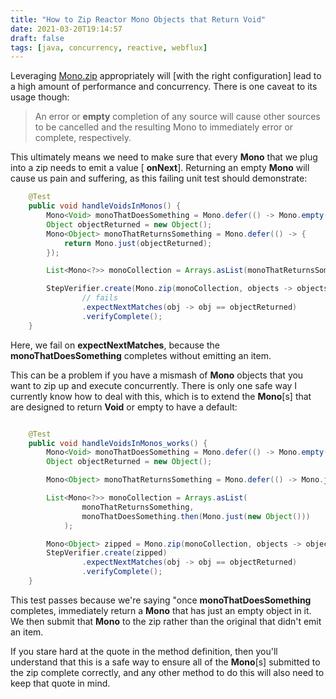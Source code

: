 ```yaml
---
title: "How to Zip Reactor Mono Objects that Return Void"
date: 2021-03-20T19:14:57
draft: false
tags: [java, concurrency, reactive, webflux]
---
```


Leveraging [Mono.zip](https://projectreactor.io/docs/core/release/api/reactor/core/publisher/Mono.html#zip-java.lang.Iterable-java.util.function.Function-) appropriately will \[with the right configuration\] lead to a high amount of performance and concurrency. There is one caveat to its usage though:

> An error or **empty** completion of any source will cause other sources
> to be cancelled and the resulting Mono to immediately error or complete, respectively.

This ultimately means we need to make sure that every **Mono** that we plug into a zip needs to emit a value \[ **onNext**\]. Returning an empty **Mono** will cause us pain and suffering, as this failing unit test should demonstrate:

```java
    @Test
    public void handleVoidsInMonos() {
        Mono<Void> monoThatDoesSomething = Mono.defer(() -> Mono.empty());
        Object objectReturned = new Object();
        Mono<Object> monoThatReturnsSomething = Mono.defer(() -> {
            return Mono.just(objectReturned);
        });

        List<Mono<?>> monoCollection = Arrays.asList(monoThatReturnsSomething, monoThatDoesSomething);

        StepVerifier.create(Mono.zip(monoCollection, objects -> objects[0]))
                // fails
                .expectNextMatches(obj -> obj == objectReturned)
                .verifyComplete();
    }

```

Here, we fail on **expectNextMatches**, because the **monoThatDoesSomething** completes without emitting an item.

This can be a problem if you have a mismash of **Mono**
objects that you want to zip up and execute concurrently. There is only
one safe way I currently know how to deal with this, which is to extend
the **Mono**\[s\] that are designed to return **Void** or empty to have a default:

```java

    @Test
    public void handleVoidsInMonos_works() {
        Mono<Void> monoThatDoesSomething = Mono.defer(() -> Mono.empty());
        Object objectReturned = new Object();

        Mono<Object> monoThatReturnsSomething = Mono.defer(() -> Mono.just(objectReturned));

        List<Mono<?>> monoCollection = Arrays.asList(
                monoThatReturnsSomething,
                monoThatDoesSomething.then(Mono.just(new Object()))
            );

        Mono<Object> zipped = Mono.zip(monoCollection, objects -> objects[0]);
        StepVerifier.create(zipped)
                .expectNextMatches(obj -> obj == objectReturned)
                .verifyComplete();
    }

```

This test passes because we're saying "once **monoThatDoesSomething** completes, immediately return a **Mono** that has just an empty object in it. We then submit that **Mono** to the zip rather than the original that didn't emit an item.

If you stare hard at the quote in the method definition, then you'll understand that this is a safe way to ensure all of the **Mono**\[s\] submitted to the zip complete correctly, and any other method to do this will also need to keep that quote in mind.
